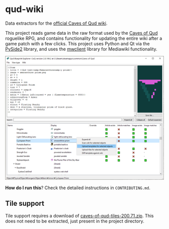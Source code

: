# qud-wiki
Data extractors for the [official Caves of Qud wiki](https://cavesofqud.gamepedia.com/).  

This project reads game data in the raw format used by the [Caves of Qud](http://www.cavesofqud.com/) roguelike RPG, and contains functionality for updating the entire wiki after a game patch with a few clicks. This project uses Python and Qt via the [PySide2](https://wiki.qt.io/Qt_for_Python) library, and uses the [mwclient](https://mwclient.readthedocs.io/en/latest/) library for Mediawiki functionality.  

![screenshot](https://raw.githubusercontent.com/trashmonks/qud-wiki/main/screenshot.png)

**How do I run this**? 
Check the detailed instructions in `CONTRIBUTING.md`.

## Tile support
Tile support requires a download of [caves-of-qud-tiles-200.71.zip](https://www.dropbox.com/s/3hub59uoiamz0vq/caves-of-qud-tiles-200.71.zip?dl=1). This does not need to be extracted, just present in the project directory.
